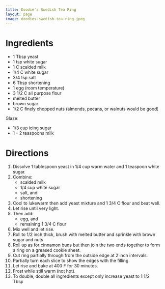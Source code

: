 ```yaml
---
title: Doodie’s Swedish Tea Ring
layout: page
image: doodies-swedish-tea-ring.jpeg
---
```




# Ingredients

* 1 Tbsp yeast
* 1 tsp white sugar
* 1 C scalded milk
* 1/4 C white sugar
* 3/4 tsp salt
* 6 Tbsp shortening
* 1 egg (room temperature)
* 3 1/2 C all purpose flour
* melted butter
* brown sugar
* 1/2 C finely chopped nuts (almonds, pecans, or walnuts would be good)

Glaze: 
* 1/3 cup icing sugar
* 1 – 2 teaspoons milk

# Directions

1. Dissolve 1 tablespoon yeast in 1/4 cup warm water and 1 teaspoon white sugar.
1. Combine:
	* scalded milk
	* 1/4 cup white sugar
	* salt, and
	* shortening
1. Cool to lukewarm then add yeast mixture and 1 3/4 C flour and beat well.
1. Let rise until very light.
1. Then add:
	* egg, and
	* remaining 1 3/4 C flour
1. Mix well and let rise.
1. Roll to 1/2 inch thick, brush with melted butter and sprinkle with brown sugar and nuts
1. Roll up as for cinnamon buns but then join the two ends together to form a ring on a greased cookie sheet.
1. Cut ring partially through from the outside edge at 2 inch intervals.
1. Partially turn each slice to show the edges with the filling.
1. Let rise and bake at 400 F for 30 minutes.
1. Frost while still warm (not hot).
1. To double, double all ingredients except only increase yeast to 1 1/2 Tbsp
